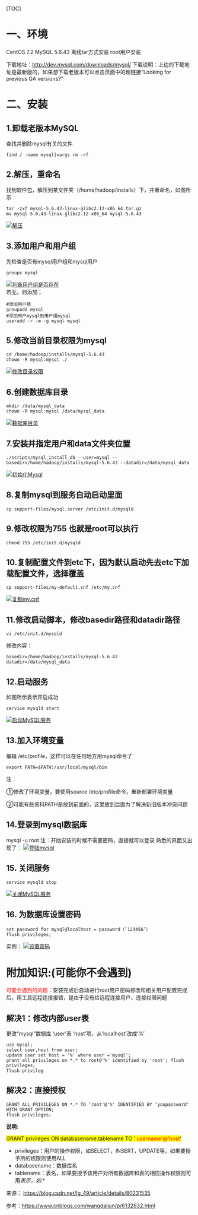 [TOC]
# 一、环境
CentOS 7.2
MySQL 5.6.43
离线tar方式安装
root用户安装


下载地址：http://dev.mysql.com/downloads/mysql/
下载说明：上边的下载地址是最新版的，如果想下载老版本可以点击页面中的超链接“Looking for previous GA versions?”
# 二、安装
## 1.卸载老版本MySQL
查找并删除mysql有关的文件
```shell
find / -name mysql|xargs rm -rf
```
## 2.解压，重命名
找到软件包，解压到某文件夹（/home/hadoop/installs）下，并重命名，如图所示：
```shell
tar -zxf mysql-5.6.43-linux-glibc2.12-x86_64.tar.gz
mv mysql-5.6.43-linux-glibc2.12-x86_64 mysql-5.6.43
```
[![解压](https://b-ssl.duitang.com/uploads/item/201906/10/20190610160752_zNzTM.png "解压")](https://b-ssl.duitang.com/uploads/item/201906/10/20190610160752_zNzTM.png "解压")


## 3.添加用户和用户组
先检查是否有mysql用户组和mysql用户
```shell
groups mysql
```
[![判断用户组是否存在](https://b-ssl.duitang.com/uploads/item/201906/10/20190610161632_UrhJy.png "判断用户组是否存在")](https://b-ssl.duitang.com/uploads/item/201906/10/20190610161632_UrhJy.png "判断用户组是否存在")<br>
若无，则添加；


```shell
#添加用户组
groupadd mysql
#添加用户mysql到用户组mysql
useradd -r -m -g mysql mysql
```
## 5.修改当前目录权限为mysql
```shell
cd /home/hadoop/installs/mysql-5.6.43
chown -R mysql:mysql ./
```
[![修改目录权限](https://b-ssl.duitang.com/uploads/item/201906/10/20190610160752_LjwNG.png "修改目录权限")](https://b-ssl.duitang.com/uploads/item/201906/10/20190610160752_LjwNG.png "修改目录权限")


## 6.创建数据库目录
```shell
mkdir /data/mysql_data
chown -R mysql:mysql /data/mysql_data
```
[![数据库目录](https://b-ssl.duitang.com/uploads/item/201906/10/20190610160752_AWlCS.png "数据库目录")](https://b-ssl.duitang.com/uploads/item/201906/10/20190610160752_AWlCS.png "数据库目录")
## 7.安装并指定用户和data文件夹位置


```shell
./scripts/mysql_install_db --user=mysql --basedir=/home/hadoop/installs/mysql-5.6.43 --datadir=/data/mysql_data
```
[![初始化Mysql](https://b-ssl.duitang.com/uploads/item/201906/10/20190610160752_GMlUw.png "初始化Mysql")](https://b-ssl.duitang.com/uploads/item/201906/10/20190610160752_GMlUw.png "初始化Mysql")
## 8.复制mysql到服务自动启动里面
```shell
cp support-files/mysql.server /etc/init.d/mysqld
```
## 9.修改权限为755 也就是root可以执行
```shell
chmod 755 /etc/init.d/mysqld
```
## 10.复制配置文件到etc下，因为默认启动先去etc下加载配置文件，选择覆盖
```shell
cp support-files/my-default.cnf /etc/my.cnf
```
[![复制my.cnf](https://b-ssl.duitang.com/uploads/item/201906/10/20190610160752_FwnWA.png "复制my.cnf")](https://b-ssl.duitang.com/uploads/item/201906/10/20190610160752_FwnWA.png "复制my.cnf")
## 11.修改启动脚本，修改basedir路径和datadir路径
```shell
vi /etc/init.d/mysqld
```
修改内容：
```shell
basedir=/home/hadoop/installs/mysql-5.6.43
datadir=/data/mysql_data
```
## 12.启动服务
如图所示表示开启成功
```shell
service mysqld start
```
[![启动MySQL服务](https://b-ssl.duitang.com/uploads/item/201906/10/20190610160752_wyfWx.png "启动MySQL服务")](https://b-ssl.duitang.com/uploads/item/201906/10/20190610160752_wyfWx.png "启动MySQL服务")
## 13.加入环境变量
编辑 /etc/profile，这样可以在任何地方用mysql命令了
```shell
export PATH=$PATH:/usr/local/mysql/bin
```
注：

①修改了环境变量，要使用source /etc/profile命令，重新部署环境变量

②可能有些资料PATH是放到前面的，这里放到后面为了解决新旧版本冲突问题
## 14.登录到mysql数据库
mysql -u root
注：开始安装的时候不需要密码，直接就可以登录
熟悉的界面又出现了：
[![登陆mysql](https://b-ssl.duitang.com/uploads/item/201906/10/20190610160752_zYxfQ.png "登陆mysql")](https://b-ssl.duitang.com/uploads/item/201906/10/20190610160752_zYxfQ.png "登陆mysql")
## 15. 关闭服务
```shell
service mysqld stop
```
[![关闭MySQL服务](https://b-ssl.duitang.com/uploads/item/201906/10/20190610160752_SJ5UH.png "关闭MySQL服务")](https://b-ssl.duitang.com/uploads/item/201906/10/20190610160752_SJ5UH.png "关闭MySQL服务")
## 16. 为数据库设置密码
```shell
set password for mysql@localhost = password（‘123456’）
flush privileges;
```
实例：
[![设置密码](https://b-ssl.duitang.com/uploads/item/201906/10/20190610160752_3ACVA.png "设置密码")](https://b-ssl.duitang.com/uploads/item/201906/10/20190610160752_3ACVA.png "设置密码")
# 附加知识:(可能你不会遇到)
 <font color="red">可能会遇到的问题：</font>安装完成后自动进行root用户密码修改和相关用户配置完成后，用工具远程连接报错，是由于没有给远程连接用户，连接权限问题
## 解决1：修改内部user表
更改“mysql”数据库 ‘user’表 ‘host’项，从‘localhost’改成‘%’
```shell
use mysql;
select user,host from user; 
update user set host = '%' where user ='mysql';
grant all privileges on *.* to root@'%' identified by 'root'; flush privileges;
flush privileg
```


## 解决2：直接授权
```shell
GRANT ALL PRIVILEGES ON *.* TO ‘root'@'%' IDENTIFIED BY ‘youpassword' WITH GRANT OPTION;
flush privileges;
```
**说明:**

 <font style="background-color: yellow;">GRANT privileges ON databasename.tablename TO ' <font color="red">username'@'host</font>'</font>
- privileges：用户的操作权限，如SELECT，INSERT，UPDATE等，如果要授予所的权限则使用ALL
- databasename：数据库名
- tablename：表名，如果要授予该用户对所有数据库和表的相应操作权限则可用*表示，如*.*

来源： https://blog.csdn.net/lg_49/article/details/80231535

参考：https://www.cnblogs.com/wangdaijun/p/6132632.html